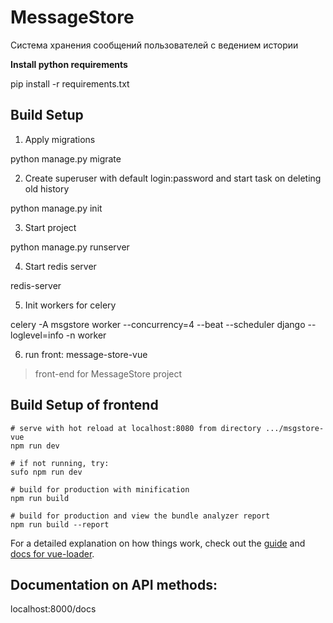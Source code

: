 # MessageStore
Система хранения сообщений пользователей с ведением истории

**Install python requirements**

pip install -r requirements.txt

## Build Setup
1) Apply migrations

python manage.py migrate

2) Create superuser with default login:password and start task on deleting old history

python manage.py init

3) Start project

python manage.py runserver

4) Start redis server

redis-server

5) Init workers for celery

celery -A msgstore worker --concurrency=4 --beat --scheduler django --loglevel=info -n worker


6) run front: message-store-vue

> front-end for MessageStore project

## Build Setup of frontend

```
# serve with hot reload at localhost:8080 from directory .../msgstore-vue
npm run dev

# if not running, try:
sufo npm run dev

# build for production with minification
npm run build

# build for production and view the bundle analyzer report
npm run build --report
```

For a detailed explanation on how things work, check out the [guide](http://vuejs-templates.github.io/webpack/) and [docs for vue-loader](http://vuejs.github.io/vue-loader).


## Documentation on API methods:
 localhost:8000/docs
